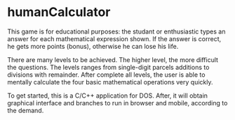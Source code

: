 # humanCalculator
This game is for educational purposes: the studant or enthusiastic types an answer for each mathematical expression shown. If the answer is correct, he gets more points (bonus), otherwise he can lose his life. 

There are many levels to be achieved. The higher level, the more difficult the questions. The levels ranges from single-digit parcels additions to divisions with remainder. After complete all levels, the user is able to mentally calculate the four basic mathematical operations very quickly. 

To get started, this is a C/C++ application for DOS. After, it will obtain graphical interface and branches to run in browser and mobile, according to the demand.
